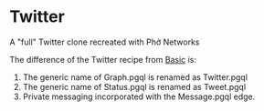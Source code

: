 # Twitter

A "full" Twitter clone recreated with Phở Networks

The difference of the Twitter recipe from [Basic](https://github.com/pho-recipes/Basic) is:

1. The generic name of Graph.pgql is renamed as Twitter.pgql 
2. The generic name of Status.pgql is renamed as Tweet.pgql
3. Private messaging incorporated with the Message.pgql edge.
